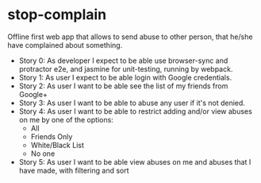 # stop-complain
Offline first web app that allows to send abuse to other person, that he/she have complained about something.

* Story 0: As developer I expect to be able use browser-sync and protractor e2e, and jasmine for unit-testing, running by webpack.
* Story 1: As user I expect to be able login with Google credentials.
* Story 2: As user I want to be able see the list of my friends from Google+
* Story 3: As user I want to be able to abuse any user if it's not denied.
* Story 4: As user I want to be able to restrict adding and/or view abuses on me by one of the options:
    + All
    + Friends Only
    + White/Black List
    + No one
* Story 5: As user I want to be able view abuses on me and abuses that I have made, with filtering and sort